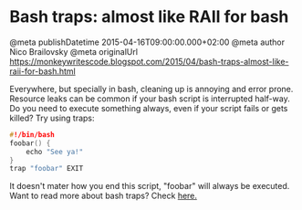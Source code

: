 # Bash traps: almost like RAII for bash

@meta publishDatetime 2015-04-16T09:00:00.000+02:00
@meta author Nico Brailovsky
@meta originalUrl https://monkeywritescode.blogspot.com/2015/04/bash-traps-almost-like-raii-for-bash.html

Everywhere, but specially in bash, cleaning up is annoying and error prone. Resource leaks can be common if your bash script is interrupted half-way. Do you need to execute something always, even if your script fails or gets killed? Try using traps:

```c++
#!/bin/bash
foobar() {
    echo "See ya!"
}
trap "foobar" EXIT
```

It doesn't mater how you end this script, "foobar" will always be executed. Want to read more about bash traps? Check [here.](/blog_md/youfoundadeadlink.md)

